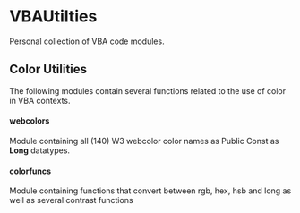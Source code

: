 # VBAUtilties

Personal collection of VBA code modules.

## Color Utilities

The following modules contain several functions related to the use of color in VBA contexts.

#### webcolors
Module containing all (140) W3 webcolor color names as Public Const as **Long** datatypes.

#### colorfuncs
Module containing functions that convert between rgb, hex, hsb and long as well as several contrast functions
